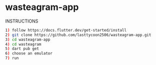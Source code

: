 # wasteagram-app

INSTRUCTIONS
```bash
1) follow https://docs.flutter.dev/get-started/install
2) git clone https://github.com/lasttycoon2506/wasteagram-app.git
3) cd wasteagram-app
4) cd wasteagram
5) dart pub get
6) choose an emulator
7) run
```
